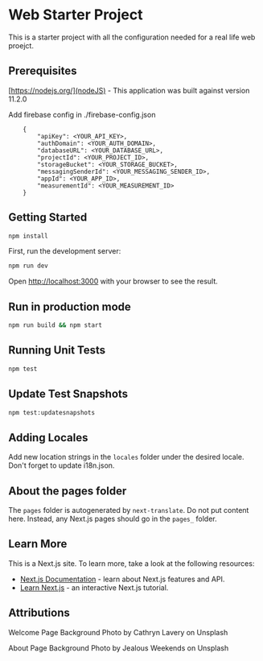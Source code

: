 # Web Starter Project

This is a starter project with all the configuration needed for a real life web proejct.

## Prerequisites

[https://nodejs.org/](nodeJS) - This application was built against version 11.2.0

Add firebase config in ./firebase-config.json
```
    {
        "apiKey": <YOUR_API_KEY>,
        "authDomain": <YOUR_AUTH_DOMAIN>,
        "databaseURL": <YOUR_DATABASE_URL>,
        "projectId": <YOUR_PROJECT_ID>,
        "storageBucket": <YOUR_STORAGE_BUCKET>,
        "messagingSenderId": <YOUR_MESSAGING_SENDER_ID>,
        "appId": <YOUR_APP_ID>,
        "measurementId": <YOUR_MEASUREMENT_ID>
    }
```

## Getting Started

```bash
npm install
```

First, run the development server:

```bash
npm run dev
```

Open [http://localhost:3000](http://localhost:3000) with your browser to see the result.

## Run in production mode

```bash
npm run build && npm start
```

## Running Unit Tests

```bash
npm test
```

## Update Test Snapshots

```bash
npm test:updatesnapshots
```

## Adding Locales

Add new location strings in the `locales` folder under the desired locale. Don't forget to update i18n.json.

## About the pages folder

The `pages` folder is autogenerated by `next-translate`. Do not put content here. Instead, any Next.js pages should go in the `pages_` folder.

## Learn More

This is a Next.js site. To learn more, take a look at the following resources:

- [Next.js Documentation](https://nextjs.org/docs) - learn about Next.js features and API.
- [Learn Next.js](https://nextjs.org/learn) - an interactive Next.js tutorial.

## Attributions

Welcome Page Background Photo by Cathryn Lavery on Unsplash

About Page Background Photo by Jealous Weekends on Unsplash
